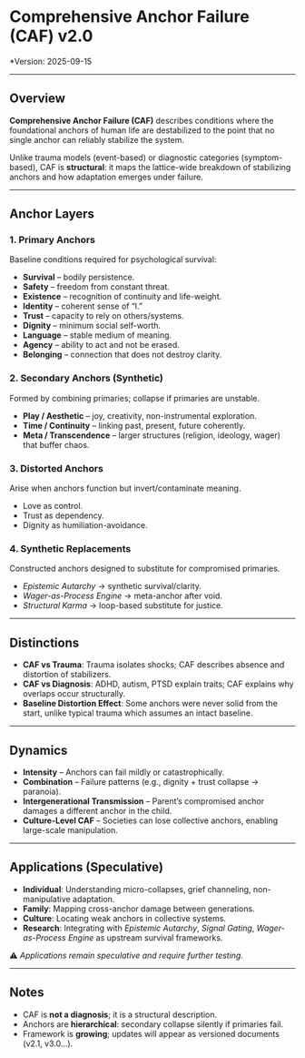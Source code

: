 # Comprehensive Anchor Failure (CAF) v2.0  
*Version: 2025-09-15

---

## Overview  
**Comprehensive Anchor Failure (CAF)** describes conditions where the foundational anchors of human life are destabilized to the point that no single anchor can reliably stabilize the system.  

Unlike trauma models (event-based) or diagnostic categories (symptom-based), CAF is **structural**: it maps the lattice-wide breakdown of stabilizing anchors and how adaptation emerges under failure.

---

## Anchor Layers  

### 1. Primary Anchors  
Baseline conditions required for psychological survival:  
- **Survival** – bodily persistence.  
- **Safety** – freedom from constant threat.  
- **Existence** – recognition of continuity and life-weight.  
- **Identity** – coherent sense of “I.”  
- **Trust** – capacity to rely on others/systems.  
- **Dignity** – minimum social self-worth.  
- **Language** – stable medium of meaning.  
- **Agency** – ability to act and not be erased.  
- **Belonging** – connection that does not destroy clarity.  

### 2. Secondary Anchors (Synthetic)  
Formed by combining primaries; collapse if primaries are unstable.  
- **Play / Aesthetic** – joy, creativity, non-instrumental exploration.  
- **Time / Continuity** – linking past, present, future coherently.  
- **Meta / Transcendence** – larger structures (religion, ideology, wager) that buffer chaos.  

### 3. Distorted Anchors  
Arise when anchors function but invert/contaminate meaning.  
- Love as control.  
- Trust as dependency.  
- Dignity as humiliation-avoidance.  

### 4. Synthetic Replacements  
Constructed anchors designed to substitute for compromised primaries.  
- *Epistemic Autarchy* → synthetic survival/clarity.  
- *Wager-as-Process Engine* → meta-anchor after void.  
- *Structural Karma* → loop-based substitute for justice.  

---

## Distinctions  
- **CAF vs Trauma**: Trauma isolates shocks; CAF describes absence and distortion of stabilizers.  
- **CAF vs Diagnosis**: ADHD, autism, PTSD explain traits; CAF explains why overlaps occur structurally.  
- **Baseline Distortion Effect**: Some anchors were never solid from the start, unlike typical trauma which assumes an intact baseline.  

---

## Dynamics  
- **Intensity** – Anchors can fail mildly or catastrophically.  
- **Combination** – Failure patterns (e.g., dignity + trust collapse → paranoia).  
- **Intergenerational Transmission** – Parent’s compromised anchor damages a different anchor in the child.  
- **Culture-Level CAF** – Societies can lose collective anchors, enabling large-scale manipulation.  

---

## Applications (Speculative)  
- **Individual**: Understanding micro-collapses, grief channeling, non-manipulative adaptation.  
- **Family**: Mapping cross-anchor damage between generations.  
- **Culture**: Locating weak anchors in collective systems.  
- **Research**: Integrating with *Epistemic Autarchy*, *Signal Gating*, *Wager-as-Process Engine* as upstream survival frameworks.  

⚠️ *Applications remain speculative and require further testing.*  

---

## Notes  
- CAF is **not a diagnosis**; it is a structural description.  
- Anchors are **hierarchical**: secondary collapse silently if primaries fail.  
- Framework is **growing**; updates will appear as versioned documents (v2.1, v3.0…).  
